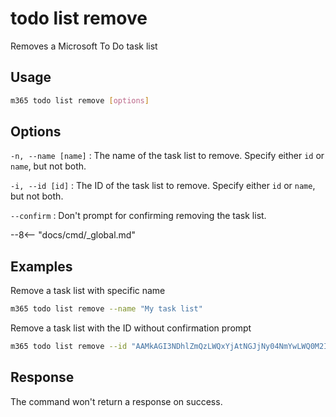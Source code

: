 # todo list remove

Removes a Microsoft To Do task list

## Usage

```sh
m365 todo list remove [options]
```

## Options

`-n, --name [name]`
: The name of the task list to remove. Specify either `id` or `name`, but not both.

`-i, --id [id]`
: The ID of the task list to remove. Specify either `id` or `name`, but not both.

`--confirm`
: Don't prompt for confirming removing the task list.

--8<-- "docs/cmd/_global.md"

## Examples

Remove a task list with specific name

```sh
m365 todo list remove --name "My task list"
```

Remove a task list with the ID without confirmation prompt

```sh
m365 todo list remove --id "AAMkAGI3NDhlZmQzLWQxYjAtNGJjNy04NmYwLWQ0M2IzZTNlMDUwNAAuAAAAAACQ1l2jfH6VSZraktP8Z7auAQCbV93BagWITZhL3J6BMqhjAAD9pHIhAAA=" --confirm
```

## Response

The command won't return a response on success.
